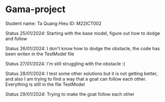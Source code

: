 # Gama-project

Student name: Ta Quang Hieu
ID: M22ICT002

Status 25/01/2024: Starting with the base model, figure out how to dodge and follow

Status 26/01/2024: I don't know how to dodge the obstacle, the code has been writen in the TestModel file

Status 27/01/2024: I'm still struggling with the obstacle :(

Status 28/01/2024: I test some other solutions but it is not getting better, and also I am trying to find a way that a goat can follow each other. Everything is still in the file TestModel

Status 29/01/2024: Trying to make the goat follow each other
